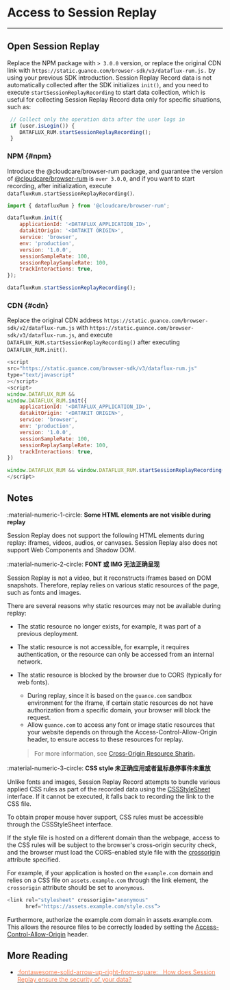 # Access to Session Replay
---

## Open Session Replay

Replace the NPM package with `> 3.0.0` version, or replace the original CDN link with `https://static.guance.com/browser-sdk/v3/dataflux-rum.js.` by using your previous SDK introduction. Session Replay Record data is not automatically collected after the SDK initializes `init()`, and you need to execute `startSessionReplayRecording` to start data collection, which is useful for collecting Session Replay Record data only for specific situations, such as:

```js
 // Collect only the operation data after the user logs in
 if (user.isLogin()) {
    DATAFLUX_RUM.startSessionReplayRecording();
 }
```

### NPM {#npm}

Introduce the @cloudcare/browser-rum package, and guarantee the version of [@cloudcare/browser-rum](https://www.npmjs.com/package/@cloudcare/browser-rum) is `over 3.0.0`, and if you want to start recording, after initialization, execute `datafluxRum.startSessionReplayRecording()`.

```js
import { datafluxRum } from '@cloudcare/browser-rum';

datafluxRum.init({
    applicationId: '<DATAFLUX_APPLICATION_ID>',
    datakitOrigin: '<DATAKIT ORIGIN>',
    service: 'browser',
    env: 'production',
    version: '1.0.0',
    sessionSampleRate: 100,
    sessionReplaySampleRate: 100,
    trackInteractions: true,
});

datafluxRum.startSessionReplayRecording();
```

### CDN {#cdn}

Replace the original CDN address `https://static.guance.com/browser-sdk/v2/dataflux-rum.js` with `https://static.guance.com/browser-sdk/v3/dataflux-rum.js`, and execute `DATAFLUX_RUM.startSessionReplayRecording()` after executing `DATAFLUX_RUM.init()`.

```js
<script
src="https://static.guance.com/browser-sdk/v3/dataflux-rum.js" 
type="text/javascript"
></script>
<script>
window.DATAFLUX_RUM &&
window.DATAFLUX_RUM.init({
    applicationId: '<DATAFLUX_APPLICATION_ID>',
    datakitOrigin: '<DATAKIT ORIGIN>',
    service: 'browser',
    env: 'production',
    version: '1.0.0',
    sessionSampleRate: 100,
    sessionReplaySampleRate: 100,
    trackInteractions: true,
})

window.DATAFLUX_RUM && window.DATAFLUX_RUM.startSessionReplayRecording()
</script>
```

## Notes

:material-numeric-1-circle: **Some HTML elements are not visible during replay**

Session Replay does not support the following HTML elements during replay: iframes, videos, audios, or canvases. Session Replay also does not support Web Components and Shadow DOM.

:material-numeric-2-circle: **FONT 或 IMG 无法正确呈现**

Session Replay is not a video, but it reconstructs iframes based on DOM snapshots. Therefore, replay relies on various static resources of the page, such as fonts and images.

There are several reasons why static resources may not be available during replay:

- The static resource no longer exists, for example, it was part of a previous deployment.
- The static resource is not accessible, for example, it requires authentication, or the resource can only be accessed from an internal network.
- The static resource is blocked by the browser due to CORS (typically for web fonts).

    - During replay, since it is based on the `guance.com` sandbox environment for the iframe, if certain static resources do not have authorization from a specific domain, your browser will block the request.
    - Allow `guance.com` to access any font or image static resources that your website depends on through the Access-Control-Allow-Origin header, to ensure access to these resources for replay.

    > For more information, see [Cross-Origin Resource Sharin](https://developer.mozilla.org/en-US/docs/Web)。

:material-numeric-3-circle: **CSS style 未正确应用或者鼠标悬停事件未重放**

Unlike fonts and images, Session Replay Record attempts to bundle various applied CSS rules as part of the recorded data using the [CSSStyleSheet](https://developer.mozilla.org/en-US/docs/Web/API/CSSStyleSheet) interface. If it cannot be executed, it falls back to recording the link to the CSS file.

To obtain proper mouse hover support, CSS rules must be accessible through the CSSStyleSheet interface.

If the style file is hosted on a different domain than the webpage, access to the CSS rules will be subject to the browser's cross-origin security check, and the browser must load the CORS-enabled style file with the [crossorigin](https://developer.mozilla.org/en-US/docs/Web/HTML/Attributes/crossorigin) attribute specified.

For example, if your application is hosted on the `example.com` domain and relies on a CSS file on `assets.example.com` through the link element, the `crossorigin` attribute should be set to `anonymous`.

```js
<link rel="stylesheet" crossorigin="anonymous"
      href="https://assets.example.com/style.css”>
```

Furthermore, authorize the example.com domain in assets.example.com. This allows the resource files to be correctly loaded by setting the [Access-Control-Allow-Origin](https://developer.mozilla.org/en-US/docs/Web/HTTP/Headers/Access-Control-Allow-Origin) header.

## More Reading

<div class="grid cards" markdown>

- [<font color="coral"> :fontawesome-solid-arrow-up-right-from-square: &nbsp; How does Session Replay ensure the security of your data?</font>](../../security/index.md#session-replay)


</div>

<!-- 
## Session Repaly Privacy Settings

Session Replay provides privacy controls to ensure that no company exposes sensitive or personal data. And the data is stored encrypted.
Session Replay's default privacy options are designed to protect end-user privacy and prevent sensitive organizational information from being collected.

By opening Session Replay, sensitive elements can be automatically masked from being recorded by the RUM SDK.

### Configuration

To enable your privacy settings, set defaultPrivacyLevel to mask-user-input, mask, or allow in your SDK configuration.

```js
import { datafluxRum } from '@cloudcare/browser-rum';

datafluxRum.init({
    applicationId: '<DATAFLUX_APPLICATION_ID>',
    datakitOrigin: '<DATAKIT ORIGIN>',
    service: 'browser',
    env: 'production',
    version: '1.0.0',
    sessionSampleRate: 100,
    sessionReplaySampleRate: 100,
    trackInteractions: true,
    defaultPrivacyLevel: 'mask-user-input' | 'mask' | 'allow'
});

datafluxRum.startSessionReplayRecording();
```

After updating the configuration, you can overwrite elements of an HTML document with the following privacy options:

### Mask User Input Mode

Mask most form fields, such as input, text areas, and check box values, while recording all other text as it is. The input is replaced with three asterisks (***), and the text area is obfuscated by the x character of the reserved space.

Note: By default, mask-user-input is the privacy setting when session replay is enabled.

### Mask Mode

Mask all HTML text, user input, images, and links. The text on the application is replaced with X, rendering the page as a wireframe.

### Allow Mode

Record all data.

## Some Restrictions on Privacy

For data security reasons, the following elements are blocked regardless of the mode you configure `defaultPrivacyLevel`:

- Input elements of type password, email, and tel.
- Elements with the `autocomplete` attribute, such as credit card number, expiration date, and security code.

## Notes

## Some HTML elements are not visible when playing

Session replay does not support the following HTML elements: iframe, video, audio, or canvas. Session Replay does not support Web Components and the Shadow DOM.

## FONT or IMG does not render correctly

Session Replay is not a video, but an iframe based on DOM snapshot reconstruction. Therefore, replay depends on various static resources of the page: font and image.

Static resources may not be available during replay for the following reasons:

- The static resource no longer exists. For example, it is part of a previous deployment.
- The static resource is inaccessible. For example, authentication may be required, or resources may be accessible only from the internal network.
- Static resources are blocked by browsers due to CORS (usually web fonts).

  1. Because the replay is based on the `guance.com` sandbox environment corresponding to iframe, your browser will block the request if some static resources are not authorized by a specific domain name.
  2. Allow `guance.com` access to any font or image static resources that your Web site depends on through the Access-Control-Allow-Origin Header header to ensure that they are accessible for replay. For more information, see [cross-source resources sharing](https://developer.mozilla.org/en-US/docs/Web).

## CSS style is not applied correctly or mouse hover events are not replayed

Unlike font and image, Session Replay Record attempts to bundle the various CSS rules applied as part of the recorded data using the [CSSStyleSheet](https://developer.mozilla.org/en-US/docs/Web/API/CSSStyleSheet) interface. If it cannot be executed, it will fall back to the link of recording CSS file.

For proper mouse hover support, CSS rules must be accessible through the CSSStyleSheet interface.

If the style file is hosted on a different domain than the Web page, access to CSS rules is subject to cross-source security checks by the browser, and the browser must be specified to load the style file that utilizes CORS using the [crossorigin](https://developer.mozilla.org/en-US/docs/Web/HTML/Attributes/crossorigin) attribute.


For example, if your application is on the example.com domain and depends on the CSS file on assets.example.com through the link element, the `crossorigin` property should be set to `anonymous`.
```js
<link rel="stylesheet" crossorigin="anonymous"
      href="https://assets.example.com/style.css”>
```

In addition, authorize the example.com domain in assets.example.com. This allows the resource file to load the resource correctly by setting the Header of [Access-Control-Allow-Origin](https://developer.mozilla.org/en-US/docs/Web/HTTP/Headers/Access-Control-Allow-Origin).

-->